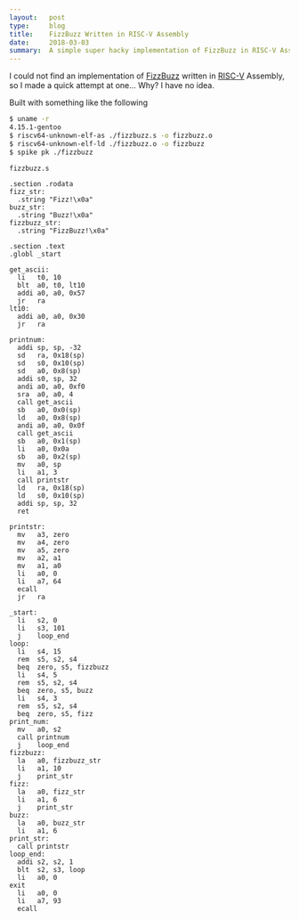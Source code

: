 ```yaml
---
layout:   post
type:     blog
title:    FizzBuzz Written in RISC-V Assembly
date:     2018-03-03
summary:  A simple super hacky implementation of FizzBuzz in RISC-V Assembly
---
```


I could not find an implementation of [FizzBuzz] written in [RISC-V] Assembly, so
I made a quick attempt at one... Why? I have no idea.

Built with something like the following

```sh
$ uname -r
4.15.1-gentoo
$ riscv64-unknown-elf-as ./fizzbuzz.s -o fizzbuzz.o
$ riscv64-unknown-elf-ld ./fizzbuzz.o -o fizzbuzz
$ spike pk ./fizzbuzz
```

`fizzbuzz.s`

```
.section .rodata
fizz_str:
  .string "Fizz!\x0a"
buzz_str:
  .string "Buzz!\x0a"
fizzbuzz_str:
  .string "FizzBuzz!\x0a"

.section .text
.globl _start

get_ascii:
  li   t0, 10
  blt  a0, t0, lt10
  addi a0, a0, 0x57
  jr   ra
lt10:
  addi a0, a0, 0x30
  jr   ra

printnum:
  addi sp, sp, -32
  sd   ra, 0x18(sp)
  sd   s0, 0x10(sp)
  sd   a0, 0x8(sp)
  addi s0, sp, 32
  andi a0, a0, 0xf0
  sra  a0, a0, 4
  call get_ascii
  sb   a0, 0x0(sp)
  ld   a0, 0x8(sp)
  andi a0, a0, 0x0f
  call get_ascii
  sb   a0, 0x1(sp)
  li   a0, 0x0a
  sb   a0, 0x2(sp)
  mv   a0, sp
  li   a1, 3
  call printstr
  ld   ra, 0x18(sp)
  ld   s0, 0x10(sp)
  addi sp, sp, 32
  ret

printstr:
  mv   a3, zero
  mv   a4, zero
  mv   a5, zero
  mv   a2, a1
  mv   a1, a0
  li   a0, 0
  li   a7, 64
  ecall
  jr   ra

_start:
  li   s2, 0
  li   s3, 101
  j    loop_end
loop:
  li   s4, 15
  rem  s5, s2, s4
  beq  zero, s5, fizzbuzz
  li   s4, 5
  rem  s5, s2, s4
  beq  zero, s5, buzz
  li   s4, 3
  rem  s5, s2, s4
  beq  zero, s5, fizz
print_num:
  mv   a0, s2
  call printnum
  j    loop_end
fizzbuzz:
  la   a0, fizzbuzz_str
  li   a1, 10
  j    print_str
fizz:
  la   a0, fizz_str
  li   a1, 6
  j    print_str
buzz:
  la   a0, buzz_str
  li   a1, 6
print_str:
  call printstr
loop_end:
  addi s2, s2, 1
  blt  s2, s3, loop
  li   a0, 0
exit
  li   a0, 0
  li   a7, 93
  ecall
```

[RISC-V]: https://riscv.org/
[FizzBuzz]: https://en.wikipedia.org/wiki/Fizz_buzz
